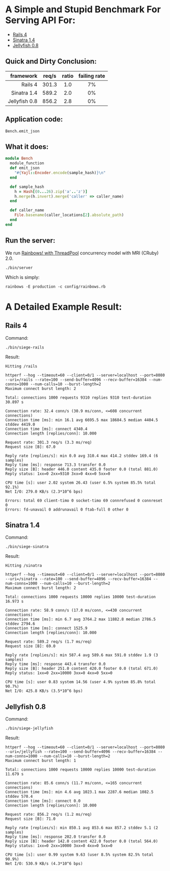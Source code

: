 
# A Simple and Stupid Benchmark For Serving API For:

* [Rails 4](https://github.com/rails/rails/tree/v4.0.0)
* [Sinatra 1.4](https://github.com/sinatra/sinatra/tree/v1.4.3)
* [Jellyfish 0.8](https://github.com/godfat/jellyfish/tree/jellyfish-0.8.0)

## Quick and Dirty Conclusion:

|     framework | req/s | ratio | failing rate |
| -------------:|:-----:|:-----:|:------------:|
|       Rails 4 | 301.3 |  1.0  |      7%      |
|   Sinatra 1.4 | 589.2 |  2.0  |      0%      |
| Jellyfish 0.8 | 856.2 |  2.8  |      0%      |

## Application code:

    Bench.emit_json

## What it does:

``` ruby
module Bench
  module_function
  def emit_json
    "#{Yajl::Encoder.encode(sample_hash)}\n"
  end

  def sample_hash
    h = Hash[(0...26).zip('a'..'z')]
    h.merge(h.invert).merge('caller' => caller_name)
  end

  def caller_name
    File.basename(caller_locations[2].absolute_path)
  end
end
```

## Run the server:

We run [Rainbows! with ThreadPool](http://rainbows.rubyforge.org/Rainbows/ThreadPool.html) concurrency model with MRI (CRuby) 2.0.

    ./bin/server

Which is simply:

    rainbows -E production -c config/rainbows.rb



# A Detailed Example Result:

## Rails 4

Command:

    ./bin/siege-rails

Result:

    Hitting /rails

    httperf --hog --timeout=60 --client=0/1 --server=localhost --port=8080 --uri=/rails --rate=100 --send-buffer=4096 --recv-buffer=16384 --num-conns=1000 --num-calls=10 --burst-length=2
    Maximum connect burst length: 2

    Total: connections 1000 requests 9310 replies 9310 test-duration 30.897 s

    Connection rate: 32.4 conn/s (30.9 ms/conn, <=608 concurrent connections)
    Connection time [ms]: min 16.1 avg 6695.5 max 18684.5 median 4404.5 stddev 4419.0
    Connection time [ms]: connect 4340.4
    Connection length [replies/conn]: 10.000

    Request rate: 301.3 req/s (3.3 ms/req)
    Request size [B]: 67.0

    Reply rate [replies/s]: min 0.0 avg 310.4 max 414.2 stddev 169.4 (6 samples)
    Reply time [ms]: response 713.3 transfer 0.0
    Reply size [B]: header 446.0 content 435.0 footer 0.0 (total 881.0)
    Reply status: 1xx=0 2xx=9310 3xx=0 4xx=0 5xx=0

    CPU time [s]: user 2.02 system 26.43 (user 6.5% system 85.5% total 92.1%)
    Net I/O: 279.0 KB/s (2.3*10^6 bps)

    Errors: total 69 client-timo 0 socket-timo 69 connrefused 0 connreset 0
    Errors: fd-unavail 0 addrunavail 0 ftab-full 0 other 0

## Sinatra 1.4

Command:

    ./bin/siege-sinatra

Result:

    Hitting /sinatra

    httperf --hog --timeout=60 --client=0/1 --server=localhost --port=8080 --uri=/sinatra --rate=100 --send-buffer=4096 --recv-buffer=16384 --num-conns=1000 --num-calls=10 --burst-length=2
    Maximum connect burst length: 2

    Total: connections 1000 requests 10000 replies 10000 test-duration 16.973 s

    Connection rate: 58.9 conn/s (17.0 ms/conn, <=430 concurrent connections)
    Connection time [ms]: min 6.7 avg 3764.2 max 11882.8 median 2786.5 stddev 2794.6
    Connection time [ms]: connect 1525.9
    Connection length [replies/conn]: 10.000

    Request rate: 589.2 req/s (1.7 ms/req)
    Request size [B]: 69.0

    Reply rate [replies/s]: min 587.4 avg 589.6 max 591.0 stddev 1.9 (3 samples)
    Reply time [ms]: response 443.4 transfer 0.0
    Reply size [B]: header 251.0 content 420.0 footer 0.0 (total 671.0)
    Reply status: 1xx=0 2xx=10000 3xx=0 4xx=0 5xx=0

    CPU time [s]: user 0.83 system 14.56 (user 4.9% system 85.8% total 90.7%)
    Net I/O: 425.8 KB/s (3.5*10^6 bps)

## Jellyfish 0.8

Command:

    ./bin/siege-jellyfish

Result:

    httperf --hog --timeout=60 --client=0/1 --server=localhost --port=8080 --uri=/jellyfish --rate=100 --send-buffer=4096 --recv-buffer=16384 --num-conns=1000 --num-calls=10 --burst-length=2
    Maximum connect burst length: 1

    Total: connections 1000 requests 10000 replies 10000 test-duration 11.679 s

    Connection rate: 85.6 conn/s (11.7 ms/conn, <=165 concurrent connections)
    Connection time [ms]: min 4.6 avg 1023.1 max 2287.6 median 1082.5 stddev 570.4
    Connection time [ms]: connect 0.0
    Connection length [replies/conn]: 10.000

    Request rate: 856.2 req/s (1.2 ms/req)
    Request size [B]: 71.0

    Reply rate [replies/s]: min 850.1 avg 853.6 max 857.2 stddev 5.1 (2 samples)
    Reply time [ms]: response 202.0 transfer 0.0
    Reply size [B]: header 142.0 content 422.0 footer 0.0 (total 564.0)
    Reply status: 1xx=0 2xx=10000 3xx=0 4xx=0 5xx=0

    CPU time [s]: user 0.99 system 9.63 (user 8.5% system 82.5% total 90.9%)
    Net I/O: 530.9 KB/s (4.3*10^6 bps)

